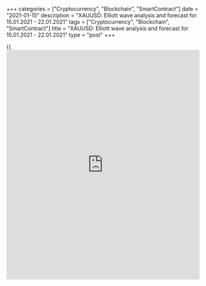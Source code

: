 +++
categories = ["Cryptocurrency", "Blockchain", "SmartContract"]
date = "2021-01-15"
description = "XAUUSD: Elliott wave analysis and forecast for 15.01.2021 - 22.01.2021"
tags = ["Cryptocurrency", "Blockchain", "SmartContract"]
title = "XAUUSD: Elliott wave analysis and forecast for 15.01.2021 - 22.01.2021"
type = "post"
+++

{{<iframe id="large-banner" src="https://www.bounty.group/#slide=18.0" width="100%" height="600" scrolling="no" style="border: 0px solid rgb(216, 221, 230); border-radius: 3px;">}}

2021-01-15

2021-01-15

XAUUSD: Elliott wave analysis and forecast for 15.01.2021 –
22.01.2021Alex Geuta

 **Main scenario:** consider long positions from corrections above the
level of 1819.49 with a target of 2016.08 – 2073.73.

 **Alternative scenario:** breakout and consolidation below the level of
1819.49 will allow the pair to continue declining to the levels of
1760.88 – 1718.57.

 **Analysis:** Daily time frame: presumably, the ascending third wave of
larger degree (3) formed, and a descending correction developed as wave
(4). The fifth wave (5) appears to be developing on the H4 time frame,
with wave 1 of (5) formed and a local correction completed as wave 2 of
(5) inside. The third wave 3 of (5) started developing on the H1 time
frame, with wave i of 3 forming inside. If the presumption is correct,
the pair will continue to rise to the levels of 2016.08 – 2073.73. The
level of 1819.49 is critical in this scenario as its breakout will
enable the pair to continue declining to the levels of 1760.88 –
1718.57.

* * *

* * *

## Price chart of XAUUSD in real time mode

The content of this article reflects the author’s opinion and does not
necessarily reflect the official position of LiteForex. The material
published on this page is provided for informational purposes only and
should not be considered as the provision of investment advice for the
purposes of Directive 2004/39/EC.

Rate this article:

{{value}}

( {{count}} {{title}} )